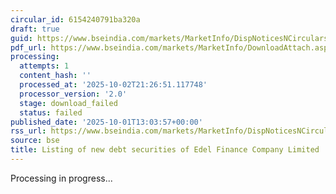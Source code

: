 ```yaml
---
circular_id: 6154240791ba320a
draft: true
guid: https://www.bseindia.com/markets/MarketInfo/DispNoticesNCirculars.aspx?Noticeid={1A395F99-AB87-4A9C-A5EB-9A517F615904}&noticeno=20251001-61&dt=10/01/2025&icount=61&totcount=83&flag=0
pdf_url: https://www.bseindia.com/markets/MarketInfo/DownloadAttach.aspx?id=20251001-61&attachedId=
processing:
  attempts: 1
  content_hash: ''
  processed_at: '2025-10-02T21:26:51.117748'
  processor_version: '2.0'
  stage: download_failed
  status: failed
published_date: '2025-10-01T13:03:57+00:00'
rss_url: https://www.bseindia.com/markets/MarketInfo/DispNoticesNCirculars.aspx?Noticeid={1A395F99-AB87-4A9C-A5EB-9A517F615904}&noticeno=20251001-61&dt=10/01/2025&icount=61&totcount=83&flag=0
source: bse
title: Listing of new debt securities of Edel Finance Company Limited
---
```


Processing in progress...
